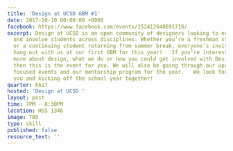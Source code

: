 ```yaml
---
title: 'Design at UCSD GBM #1'
date: 2017-10-10 00:00:00 +0000
facebook: https://www.facebook.com/events/152412648691716/
excerpt: Design at UCSD is an open community of designers looking to educate, inspire
  and involve students across disciplines. Whether you’re a freshman starting college
  or a continuing student returning from summer break, everyone’s invited to come
  hang out with us at our first GBM for this year!   If you’re interested in learning
  more about design, what we do or how you could get involved with Design at UCSD,
  then this is the event for you. We will also be going through our upcoming industry
  focused events and our mentorship program for the year.   We look forward to seeing
  you and kicking off the school year together!
quarter: FA17
hosted: 'Design at UCSD '
layout: post
time: 7PM - 8:30PM
location: HSS 1346
image: TBD
type: skill
published: false
resource_text: ''
---
```


